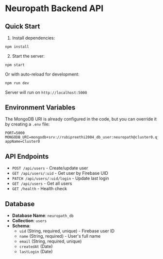 # Neuropath Backend API

## Quick Start

1. Install dependencies:
```bash
npm install
```

2. Start the server:
```bash
npm start
```

Or with auto-reload for development:
```bash
npm run dev
```

Server will run on `http://localhost:5000`

## Environment Variables

The MongoDB URI is already configured in the code, but you can override it by creating a `.env` file:

```
PORT=5000
MONGODB_URI=mongodb+srv://rubipreethi2004_db_user:neuropath@cluster0.qjohmcm.mongodb.net/?appName=Cluster0
```

## API Endpoints

- `POST /api/users` - Create/update user
- `GET /api/users/:uid` - Get user by Firebase UID
- `PATCH /api/users/:uid/login` - Update last login
- `GET /api/users` - Get all users
- `GET /health` - Health check

## Database

- **Database Name**: `neuropath_db`
- **Collection**: `users`
- **Schema**:
  - `uid` (String, required, unique) - Firebase user ID
  - `name` (String, required) - User's full name
  - `email` (String, required, unique)
  - `createdAt` (Date)
  - `lastLogin` (Date)


